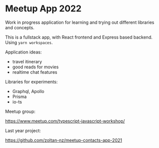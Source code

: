 # Meetup App 2022

Work in progress application for learning and trying out different libraries and concepts.

This is a fullstack app, with React frontend and Express based backend. Using `yarn workspaces`.

Application ideas:

- travel itinerary
- good reads for movies
- realtime chat features

Libraries for experiments:

- Graphql, Apollo
- Prisma
- io-ts

Meetup group:

https://www.meetup.com/typescript-javascript-workshop/

Last year project:

https://github.com/zoltan-nz/meetup-contacts-app-2021
